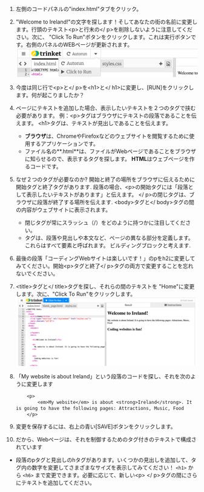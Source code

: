 1. 左側のコードパネルの"index.html"タブをクリック。
2. "Welcome to Ireland!"の文字を探します！そしてあなたの街の名前に変更します。行頭のテキスト&lt;p&gt;と行末の&lt;/ p&gt;を削除しないように注意してください。次に、 "Click To Run"ボタンをクリックします。これは実行ボタンです。右側のパネルのWEBページが更新されます。![](assets/ClickToRun.png)
3. 今度は同じ行で&lt;p&gt;と&lt;/ p&gt;を&lt;h1&gt;と&lt;/ h1&gt;に変更し、\[RUN\]をクリックします。何が起こりましたか？

4. ページにテキストを追加した場合、表示したいテキストを２つのタグで挟む必要があります。 例：&lt;p&gt;タグはブラウザにテキストの段落であることを伝えます。 &lt;h1&gt;タグは、テキストが見出しであることを伝えます。
   * **ブラウザ**は、ChromeやFirefoxなどのウェブサイトを閲覧するために使用するアプリケーションです。
   * ファイル名の**.html**は、ファイルがWebページであることをブラウザに知らせるので、表示するタグを探します。 **HTML**はウェブページを作るコードです。
5. なぜ２つのタグが必要なのか? 開始と終了の場所をブラウザに伝えるために開始タグと終了タグがあります. 段落の場合、&lt;p&gt;の開始タグには「段落として表示したいテキストがあります」と伝えます。 &lt;/ p&gt;の閉じタグは、ブラウザに段落が終了する場所を伝えます. &lt;body&gt;タグと&lt;/ body&gt;タグの間の内容がウェブサイトに表示されます。
   * 閉じタグが常にスラッシュ（/）をどのように持つかに注目してください。
   * タグは、段落や見出しや本文など、ページの異なる部分を定義します。これらはすべて要素と呼ばれます。 ビルディングブロックと考えます.
6. 最後の段落「コーディングWebサイトは楽しいです！」のpをh2に変更してみてください。開始&lt;p&gt;タグと終了&lt;/ p&gt;タグの両方で変更することを忘れないでください。
7. &lt;title&gt;タグと&lt;/ title&gt;タグを探し、それらの間のテキストを "Home"に変更します。次に、"Click To Run"をクリックします。 ![](assets/FirstTagsAndRun.png)
8. 「My website is about Ireland」という段落のコードを探し、それを次のように変更します
    ```
        <p>
            <em>My website</em> is about <strong>Ireland</strong>. It is going to have the following pages: Attractions, Music, Food
        </p>
    ```
9. 変更を保存するには、右上の青い\[SAVE\]ボタンをクリックします。
10. だから、Webページは、それを制御するためのタグ付きのテキストで構成されています
   * 段落のpタグと見出しのhタグがあります。いくつかの見出しを追加して、タグ内の数字を変更してさまざまなサイズを表示してみてください！ `<h1>` から `<h6>` まで変更できます。必要に応じて、新しい&lt;p&gt; &lt;/ p&gt;タグの間にさらにテキストを追加してください。

